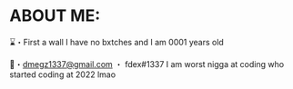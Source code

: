 # ABOUT ME:
⌛️・First a wall I have no bxtches and I am 0001 years old

📩・dmegz1337@gmail.com ・ fdex#1337
I am worst nigga at coding who started coding at 2022 lmao
